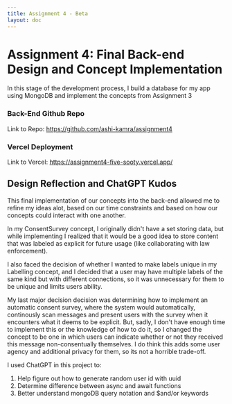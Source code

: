 ```yaml
---
title: Assignment 4 - Beta
layout: doc
---
```

# Assignment 4: Final Back-end Design and Concept Implementation #
In this stage of the development process, I build a database for my app using MongoDB and implement the concepts from Assignment 3

### Back-End Github Repo ###
Link to Repo: https://github.com/ashi-kamra/assignment4

### Vercel Deployment ###
Link to Vercel: https://assignment4-five-sooty.vercel.app/

## Design Reflection and ChatGPT Kudos ##
This final implementation of our concepts into the back-end allowed me to refine my ideas alot, based on our time constraints and based on how our concepts could interact with one another.

In my ConsentSurvey concept, I originally didn't have a set storing data, but while implementing I realized that it would be a good idea to store content that was labeled as explicit for future usage (like collaborating with law enforcement). 

I also faced the decision of whether I wanted to make labels unique in my Labelling concept, and I decided that a user may have multiple labels of the same kind but with different connections, so it was unnecessary for them to be unique and limits users ability.

My last major decision decision was determining how to implement an automatic consent survey, where the system would automatically, continously scan messages and present users with the survey when it encounters what it deems to be explicit. But, sadly, I don't have enough time to implement this or the knowledge of how to do it, so I changed the concept to be one in which users can indicate whether or not they received this message non-consentually themselves. I do think this adds some user agency and additional privacy for them, so its not a horrible trade-off.

I used ChatGPT in this project to:
1. Help figure out how to generate random user id with uuid
2. Determine difference between async and await functions
3. Better understand mongoDB query notation and $and/or keywords

